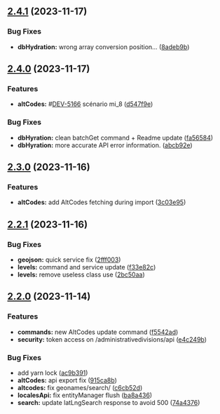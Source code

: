 ## [2.4.1](https://github.com/Gatoreviews/geonames/compare/v2.4.0...v2.4.1) (2023-11-17)


### Bug Fixes

* **dbHydration:** wrong array conversion position... ([8adeb9b](https://github.com/Gatoreviews/geonames/commit/8adeb9b448d08c7d0429a2ed0fdd61fdc94f3ca6))

## [2.4.0](https://github.com/Gatoreviews/geonames/compare/v2.3.0...v2.4.0) (2023-11-17)


### Features

* **altCodes:** #[DEV-5166](https://linear.app/gtrsuite/issue/DEV-5166) scénario mi_8 ([d547f9e](https://github.com/Gatoreviews/geonames/commit/d547f9ea27d3a337ac27b229289aa5de8c7d3279))


### Bug Fixes

* **dbHyration:** clean batchGet command + Readme update ([fa56584](https://github.com/Gatoreviews/geonames/commit/fa56584c683eb8fd7db69be24aab75d5819f7fe4))
* **dbHyration:** more accurate API error information. ([abcb92e](https://github.com/Gatoreviews/geonames/commit/abcb92e0523b3387c763fcd29942123b2d65142d))

## [2.3.0](https://github.com/Gatoreviews/geonames/compare/v2.2.1...v2.3.0) (2023-11-16)


### Features

* **altCodes:** add AltCodes fetching during import ([3c03e95](https://github.com/Gatoreviews/geonames/commit/3c03e957fb02892917344a36ffcc9f4e6f18c1f9))

## [2.2.1](https://github.com/Gatoreviews/geonames/compare/v2.2.0...v2.2.1) (2023-11-16)


### Bug Fixes

* **geojson:** quick service fix ([2fff003](https://github.com/Gatoreviews/geonames/commit/2fff003c008832647a168ae15dc91520e077f8e6))
* **levels:** command and service update ([f33e82c](https://github.com/Gatoreviews/geonames/commit/f33e82c86082af1a8fd773552f95e301ca282910))
* **levels:** remove useless class use ([2bc50aa](https://github.com/Gatoreviews/geonames/commit/2bc50aafbf13cf09f4099ae8e3dd21b65dfa07b5))

## [2.2.0](https://github.com/Gatoreviews/geonames/compare/v2.1.6...v2.2.0) (2023-11-14)


### Features

* **commands:** new AltCodes update command ([f5542ad](https://github.com/Gatoreviews/geonames/commit/f5542ad9862350097f4c6df38406e8362e0aadd4))
* **security:** token access on /administrativedivisions/api ([e4c249b](https://github.com/Gatoreviews/geonames/commit/e4c249bff99c6a19aced87f7394cd547c3220519))


### Bug Fixes

* add yarn lock ([ac9b391](https://github.com/Gatoreviews/geonames/commit/ac9b3910d8223fac32fb32eb30c3607fdcdbfea8))
* **altCodes:** api export fix ([915ca8b](https://github.com/Gatoreviews/geonames/commit/915ca8b1ad4a5d61d1371b7e517ff24962eaa16d))
* **altcodes:** fix geonames/search/ ([c6cb52d](https://github.com/Gatoreviews/geonames/commit/c6cb52d934ecc4f4b532a3ea6c3a405a2c5c3d67))
* **localesApi:** fix entityManager flush ([ba8a436](https://github.com/Gatoreviews/geonames/commit/ba8a43633846701c6a04276ee65bbc9a109f80a2))
* **search:** update latLngSearch response to avoid 500 ([74a4376](https://github.com/Gatoreviews/geonames/commit/74a43768c233909ce8ea81c2c31ed183364b0358))
